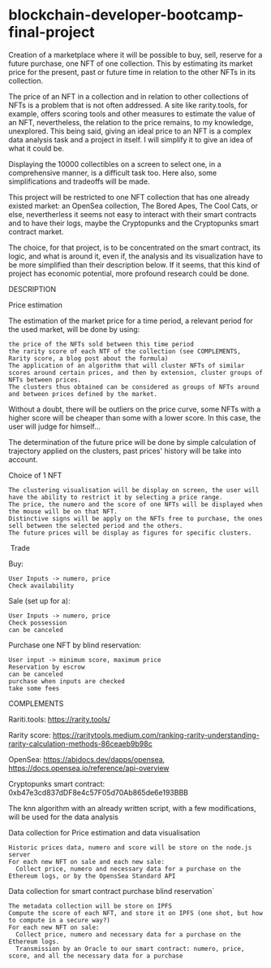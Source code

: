 # blockchain-developer-bootcamp-final-project

Creation of a marketplace where it will be possible to buy, sell, reserve for a future purchase, one NFT of one collection. This by estimating its market price for the present, past or future time in relation to the other NFTs in its collection.

The price of an NFT in a collection and in relation to other collections of NFTs is a problem that is not often addressed. A site like rarity.tools, for example, offers scoring tools and other measures to estimate the value of an NFT, nevertheless, the relation to the price remains, to my knowledge, unexplored. This being said, giving an ideal price to an NFT is a complex data analysis task and a project in itself. I will simplify it to give an idea of what it could be. 

Displaying the 10000 collectibles on a screen to select one, in a comprehensive manner, is a difficult task too. Here also, some simplifications and tradeoffs will be made. 

This project will be restricted to one NFT collection that has one already existed market: an OpenSea collection, The Bored Apes, The Cool Cats, or else, nevertherless it seems not easy to interact with their smart contracts and to have their logs, maybe the Cryptopunks and the Cryptopunks smart contract market.

The choice, for that project, is to be concentrated on the smart contract, its logic, and what is around it, even if, the analysis and its visualization have to be more simplified than their description below. If it seems, that this kind of project has economic potential, more profound research could be done. 

DESCRIPTION

Price estimation 

  The estimation of the market price for a time period, a relevant period for the used market, will be done by using:

    the price of the NFTs sold between this time period
    the rarity score of each NTF of the collection (see COMPLEMENTS, Rarity score, a blog post about the formula)
    The application of an algorithm that will cluster NFTs of similar scores around certain prices, and then by extension, cluster groups of NFTs between prices.
    The clusters thus obtained can be considered as groups of NFTs around and between prices defined by the market.

Without a doubt, there will be outliers on the price curve, some NFTs with a higher score will be cheaper than some with a lower score. In this case, the user will judge for himself...

The determination of the future price will be done by simple calculation of trajectory applied on the clusters, past prices' history will be take into account. 

Choice of 1 NFT
  
    The clustering visualisation will be display on screen, the user will have the ability to restrict it by selecting a price range. 
    The price, the numero and the score of one NFTs will be displayed when the mouse will be on that NFT. 
    Distinctive signs will be apply on the NFTs free to purchase, the ones sell between the selected period and the others.
    The future prices will be display as figures for specific clusters. 

 Trade
 
  Buy:
  
    User Inputs -> numero, price
    Check availability
    
  Sale (set up for a):
  
    User Inputs -> numero, price
    Check possession
    can be canceled
    
  Purchase one NFT by blind reservation:
  
    User input -> minimum score, maximum price
    Reservation by escrow
    can be canceled
    purchase when inputs are checked
    take some fees

COMPLEMENTS

Rariti.tools: https://rarity.tools/

Rarity score: https://raritytools.medium.com/ranking-rarity-understanding-rarity-calculation-methods-86ceaeb9b98c

OpenSea: https://abidocs.dev/dapps/opensea, https://docs.opensea.io/reference/api-overview

Cryptopunks smart contract: 0xb47e3cd837dDF8e4c57F05d70Ab865de6e193BBB

The knn algorithm with an already written script, with a few modifications, will be used for the data analysis
 

 Data collection for Price estimation and data visualisation
  
    Historic prices data, numero and score will be store on the node.js server
    For each new NFT on sale and each new sale: 
      Collect price, numero and necessary data for a purchase on the Ethereum logs, or by the OpensSea Standard API

 Data collection for smart contract purchase blind reservation`

    The metadata collection will be store on IPFS
    Compute the score of each NFT, and store it on IPFS (one shot, but how to compute in a secure way?)
    For each new NFT on sale: 
      Collect price, numero and necessary data for a purchase on the Ethereum logs. 
      Transmission by an Oracle to our smart contract: numero, price, score, and all the necessary data for a purchase


 
